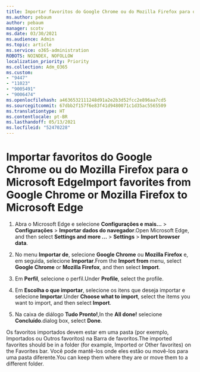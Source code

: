 ```yaml
---
title: Importar favoritos do Google Chrome ou do Mozilla Firefox para o Microsoft Edge
ms.author: pebaum
author: pebaum
manager: scotv
ms.date: 03/30/2021
ms.audience: Admin
ms.topic: article
ms.service: o365-administration
ROBOTS: NOINDEX, NOFOLLOW
localization_priority: Priority
ms.collection: Adm_O365
ms.custom:
- "9447"
- "11023"
- "9005491"
- "9006474"
ms.openlocfilehash: a4636532111248d91a2e2b3d52fcc2e896aa7cd5
ms.sourcegitcommit: 67dbb2f157f6e83f41d9480071c1d35ac5565509
ms.translationtype: HT
ms.contentlocale: pt-BR
ms.lasthandoff: 05/13/2021
ms.locfileid: "52470228"
---
```

# <a name="import-favorites-from-google-chrome-or-mozilla-firefox-to-microsoft-edge"></a><span data-ttu-id="2dc21-102">Importar favoritos do Google Chrome ou do Mozilla Firefox para o Microsoft Edge</span><span class="sxs-lookup"><span data-stu-id="2dc21-102">Import favorites from Google Chrome or Mozilla Firefox to Microsoft Edge</span></span>

1. <span data-ttu-id="2dc21-103">Abra o Microsoft Edge e selecione **Configurações e mais...** > **Configurações** > **Importar dados do navegador**.</span><span class="sxs-lookup"><span data-stu-id="2dc21-103">Open Microsoft Edge, and then select **Settings and more ...** > **Settings** > **Import browser data**.</span></span>

1. <span data-ttu-id="2dc21-104">No menu **Importar de**, selecione **Google Chrome** ou **Mozilla Firefox** e, em seguida, selecione **Importar**.</span><span class="sxs-lookup"><span data-stu-id="2dc21-104">From the **Import from** menu, select **Google Chrome** or **Mozilla Firefox**, and then select **Import**.</span></span>

1. <span data-ttu-id="2dc21-105">Em **Perfil**, selecione o perfil.</span><span class="sxs-lookup"><span data-stu-id="2dc21-105">Under **Profile**, select the profile.</span></span>

1. <span data-ttu-id="2dc21-106">Em **Escolha o que importar**, selecione os itens que deseja importar e selecione **Importar**.</span><span class="sxs-lookup"><span data-stu-id="2dc21-106">Under **Choose what to import**, select the items you want to import, and then select **Import**.</span></span>

1. <span data-ttu-id="2dc21-107">Na caixa de diálogo **Tudo Pronto!**,</span><span class="sxs-lookup"><span data-stu-id="2dc21-107">In the **All done!**</span></span> <span data-ttu-id="2dc21-108">selecione **Concluído**.</span><span class="sxs-lookup"><span data-stu-id="2dc21-108">dialog box, select **Done**.</span></span>

<span data-ttu-id="2dc21-109">Os favoritos importados devem estar em uma pasta (por exemplo, Importados ou Outros favoritos) na Barra de favoritos.</span><span class="sxs-lookup"><span data-stu-id="2dc21-109">The imported favorites should be in a folder (for example, Imported or Other favorites) on the Favorites bar.</span></span> <span data-ttu-id="2dc21-110">Você pode mantê-los onde eles estão ou movê-los para uma pasta diferente.</span><span class="sxs-lookup"><span data-stu-id="2dc21-110">You can keep them where they are or move them to a different folder.</span></span>
